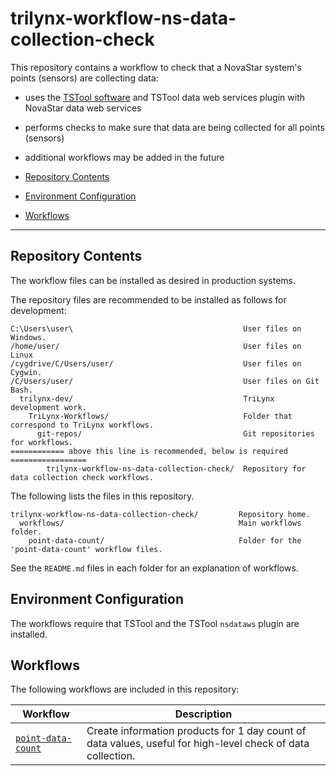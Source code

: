 # trilynx-workflow-ns-data-collection-check #

This repository contains a workflow to check that a NovaStar system's points (sensors) are collecting data:

*   uses the [TSTool software](https://software.trilynx.systems) and
    TSTool data web services plugin with NovaStar data web services
*   performs checks to make sure that data are being collected for all points (sensors)
*   additional workflows may be added in the future

*   [Repository Contents](#repository-contents)
*   [Environment Configuration](#environment-configuration)
*   [Workflows](#workflows)

-----

## Repository Contents ##

The workflow files can be installed as desired in production systems.

The repository files are recommended to be installed as follows for development:

```
C:\Users\user\                                      User files on Windows.
/home/user/                                         User files on Linux
/cygdrive/C/Users/user/                             User files on Cygwin.
/C/Users/user/                                      User files on Git Bash.
  trilynx-dev/                                      TriLynx development work.
    TriLynx-Workflows/                              Folder that correspond to TriLynx workflows.
      git-repos/                                    Git repositories for workflows.
============ above this line is recommended, below is required =================
        trilynx-workflow-ns-data-collection-check/  Repository for data collection check workflows.
```

The following lists the files in this repository.

```
trilynx-workflow-ns-data-collection-check/         Repository home.
  workflows/                                       Main workflows folder.
    point-data-count/                              Folder for the 'point-data-count' workflow files.
```

See the `README.md` files in each folder for an explanation of workflows.

## Environment Configuration ##

The workflows require that TSTool and the TSTool `nsdataws` plugin are installed.

## Workflows ##

The following workflows are included in this repository:

| **Workflow** | **Description** |
| -- | -- |
| [`point-data-count`](workflows/point-data-count/README.md) | Create information products for 1 day count of data values, useful for high-level check of data collection. |
